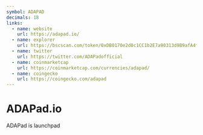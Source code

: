 ```yaml
---
symbol: ADAPAD
decimals: 18
links:
  - name: website
    url: https://adapad.io/
  - name: explorer
    url: https://bscscan.com/token/0xDB0170e2d0c1CC1b2E7a90313d9B9afA4f250289
  - name: twitter
    url: https://twitter.com/ADAPadofficial
  - name: coinmarketcap
    url: https://coinmarketcap.com/currencies/adapad/
  - name: coingecko
    url: https://coingecko.com/adapad
---
```


# ADAPad.io

ADAPad is launchpad
